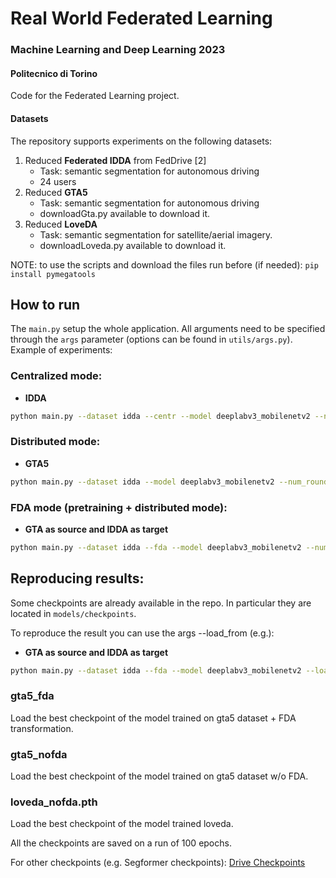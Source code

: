 # Real World Federated Learning
### Machine Learning and Deep Learning 2023
#### Politecnico di Torino
Code for the Federated Learning project.

#### Datasets
The repository supports experiments on the following datasets:
1. Reduced **Federated IDDA** from FedDrive [2]
   - Task: semantic segmentation for autonomous driving
   - 24 users
2. Reduced **GTA5**
   - Task: semantic segmentation for autonomous driving
   - downloadGta.py available to download it.
2. Reduced **LoveDA**
   - Task: semantic segmentation for satellite/aerial imagery.
   - downloadLoveda.py available to download it.

NOTE: to use the scripts and download the files run before (if needed): ```pip install pymegatools```

## How to run
The ```main.py``` setup the whole application. All arguments need to be specified through the ```args``` parameter (options can be found in ```utils/args.py```).
Example of experiments:

### Centralized mode: 
- **IDDA** 
```bash
python main.py --dataset idda --centr --model deeplabv3_mobilenetv2 --num_rounds 200 --num_epochs 20 --clients_per_round 8 
```

### Distributed mode: 
- **GTA5** 
```bash
python main.py --dataset idda --model deeplabv3_mobilenetv2 --num_rounds 200 --num_epochs 2 --clients_per_round 8 
```

### FDA mode (pretraining + distributed mode): 
- **GTA as source and IDDA as target** 
```bash
python main.py --dataset idda --fda --model deeplabv3_mobilenetv2 --num_rounds 200 --num_epochs 2 --clients_per_round 8
```

## Reproducing results:
Some checkpoints are already available in the repo. In particular they are located in ```models/checkpoints```.

To reproduce the result you can use the args --load_from (e.g.):
- **GTA as source and IDDA as target** 
```bash
python main.py --dataset idda --fda --model deeplabv3_mobilenetv2 --load_from "models/checkpoints/gta5_fda" --num_rounds 200 --num_epochs 2 --clients_per_round 8
```

### gta5_fda
Load the best checkpoint of the model trained on gta5 dataset + FDA transformation.

### gta5_nofda
Load the best checkpoint of the model trained on gta5 dataset w/o FDA.

### loveda_nofda.pth
Load the best checkpoint of the model trained loveda.

All the checkpoints are saved on a run of 100 epochs.

For other checkpoints (e.g. Segformer checkpoints):
[Drive Checkpoints](https://drive.google.com/drive/folders/1tN2UJx91axP7mkj51X1SL3WceAXCCCGv?usp=sharing)



